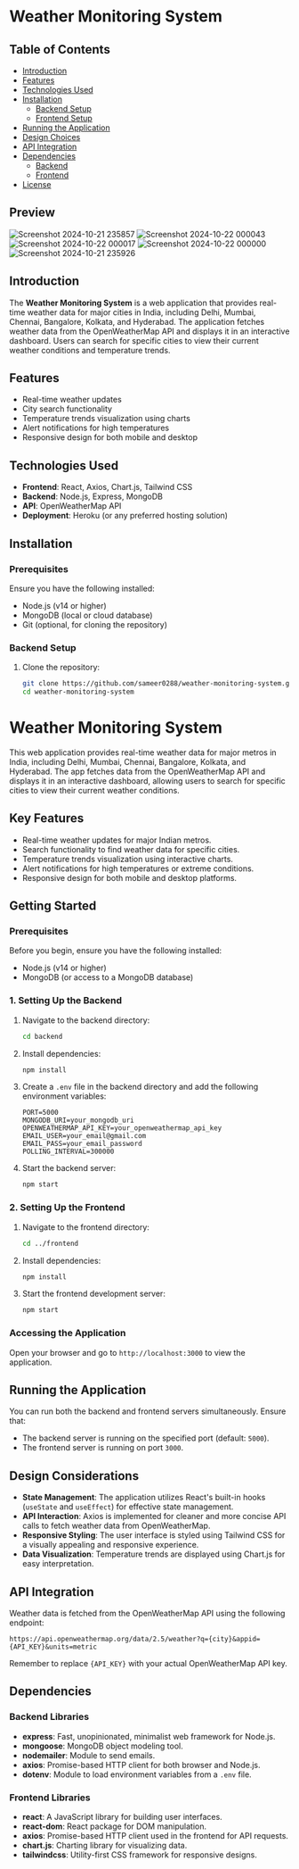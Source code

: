 # Weather Monitoring System

## Table of Contents
- [Introduction](#introduction)
- [Features](#features)
- [Technologies Used](#technologies-used)
- [Installation](#installation)
  - [Backend Setup](#backend-setup)
  - [Frontend Setup](#frontend-setup)
- [Running the Application](#running-the-application)
- [Design Choices](#design-choices)
- [API Integration](#api-integration)
- [Dependencies](#dependencies)
  - [Backend](#backend)
  - [Frontend](#frontend)
- [License](#license)

## Preview

![Screenshot 2024-10-21 235857](https://github.com/user-attachments/assets/1241d6d9-87ce-4ae5-98da-0e41a8c5cae5)
![Screenshot 2024-10-22 000043](https://github.com/user-attachments/assets/a688c193-4a33-4259-849c-d74956adabe8)
![Screenshot 2024-10-22 000017](https://github.com/user-attachments/assets/447e2f00-e9be-437d-8c94-6538cebe0716)
![Screenshot 2024-10-22 000000](https://github.com/user-attachments/assets/24ee587b-17f8-4931-9198-1db40d6e81cd)
![Screenshot 2024-10-21 235926](https://github.com/user-attachments/assets/556b42de-bb18-43b4-bcf9-57e99e3a5f37)

## Introduction
The **Weather Monitoring System** is a web application that provides real-time weather data for major cities in India, including Delhi, Mumbai, Chennai, Bangalore, Kolkata, and Hyderabad. The application fetches weather data from the OpenWeatherMap API and displays it in an interactive dashboard. Users can search for specific cities to view their current weather conditions and temperature trends.

## Features
- Real-time weather updates
- City search functionality
- Temperature trends visualization using charts
- Alert notifications for high temperatures
- Responsive design for both mobile and desktop

## Technologies Used
- **Frontend**: React, Axios, Chart.js, Tailwind CSS
- **Backend**: Node.js, Express, MongoDB
- **API**: OpenWeatherMap API
- **Deployment**: Heroku (or any preferred hosting solution)

## Installation

### Prerequisites
Ensure you have the following installed:
- Node.js (v14 or higher)
- MongoDB (local or cloud database)
- Git (optional, for cloning the repository)

### Backend Setup
1. Clone the repository:
   ```bash
   git clone https://github.com/sameer0288/weather-monitoring-system.git
   cd weather-monitoring-system

# Weather Monitoring System

This web application provides real-time weather data for major metros in India, including Delhi, Mumbai, Chennai, Bangalore, Kolkata, and Hyderabad. The app fetches data from the OpenWeatherMap API and displays it in an interactive dashboard, allowing users to search for specific cities to view their current weather conditions.

## Key Features
- Real-time weather updates for major Indian metros.
- Search functionality to find weather data for specific cities.
- Temperature trends visualization using interactive charts.
- Alert notifications for high temperatures or extreme conditions.
- Responsive design for both mobile and desktop platforms.

## Getting Started

### Prerequisites
Before you begin, ensure you have the following installed:
- Node.js (v14 or higher)
- MongoDB (or access to a MongoDB database)

### 1. Setting Up the Backend
1. Navigate to the backend directory:
   ```bash
   cd backend
   ```
2. Install dependencies:
   ```bash
   npm install
   ```
3. Create a `.env` file in the backend directory and add the following environment variables:
   ```env
   PORT=5000
   MONGODB_URI=your_mongodb_uri
   OPENWEATHERMAP_API_KEY=your_openweathermap_api_key
   EMAIL_USER=your_email@gmail.com
   EMAIL_PASS=your_email_password
   POLLING_INTERVAL=300000
   ```
4. Start the backend server:
   ```bash
   npm start
   ```

### 2. Setting Up the Frontend
1. Navigate to the frontend directory:
   ```bash
   cd ../frontend
   ```
2. Install dependencies:
   ```bash
   npm install
   ```
3. Start the frontend development server:
   ```bash
   npm start
   ```

### Accessing the Application
Open your browser and go to `http://localhost:3000` to view the application.

## Running the Application
You can run both the backend and frontend servers simultaneously. Ensure that:
- The backend server is running on the specified port (default: `5000`).
- The frontend server is running on port `3000`.

## Design Considerations
- **State Management**: The application utilizes React's built-in hooks (`useState` and `useEffect`) for effective state management.
- **API Interaction**: Axios is implemented for cleaner and more concise API calls to fetch weather data from OpenWeatherMap.
- **Responsive Styling**: The user interface is styled using Tailwind CSS for a visually appealing and responsive experience.
- **Data Visualization**: Temperature trends are displayed using Chart.js for easy interpretation.

## API Integration
Weather data is fetched from the OpenWeatherMap API using the following endpoint:
```
https://api.openweathermap.org/data/2.5/weather?q={city}&appid={API_KEY}&units=metric
```
Remember to replace `{API_KEY}` with your actual OpenWeatherMap API key.

## Dependencies

### Backend Libraries
- **express**: Fast, unopinionated, minimalist web framework for Node.js.
- **mongoose**: MongoDB object modeling tool.
- **nodemailer**: Module to send emails.
- **axios**: Promise-based HTTP client for both browser and Node.js.
- **dotenv**: Module to load environment variables from a `.env` file.

### Frontend Libraries
- **react**: A JavaScript library for building user interfaces.
- **react-dom**: React package for DOM manipulation.
- **axios**: Promise-based HTTP client used in the frontend for API requests.
- **chart.js**: Charting library for visualizing data.
- **tailwindcss**: Utility-first CSS framework for responsive designs.

